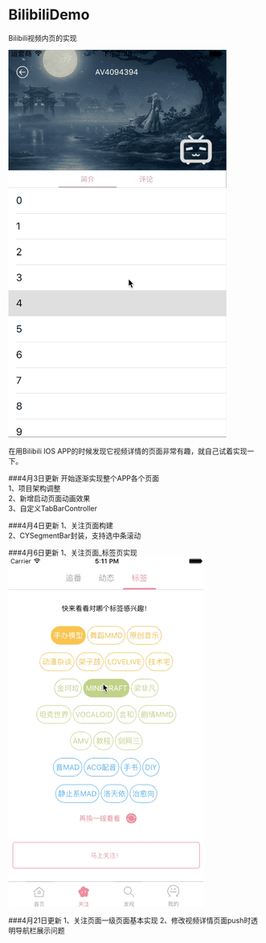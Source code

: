 # BilibiliDemo
Bilibili视频内页的实现

![image](https://raw.githubusercontent.com/lxypeter/BilibiliDemo/master/biliDemoGif.gif)

在用Bilibili IOS APP的时候发现它视频详情的页面非常有趣，就自己试着实现一下。

###4月3日更新
开始逐渐实现整个APP各个页面<br>
1、项目架构调整<br>
2、新增启动页面动画效果<br>
3、自定义TabBarController<br>

###4月4日更新
1、关注页面构建<br>
2、CYSegmentBar封装，支持选中条滚动<br>

###4月6日更新
1、关注页面_标签页实现<br>
![image](https://raw.githubusercontent.com/lxypeter/BilibiliDemo/master/focusView_tag.gif)

###4月21日更新
1、关注页面一级页面基本实现
2、修改视频详情页面push时透明导航栏展示问题